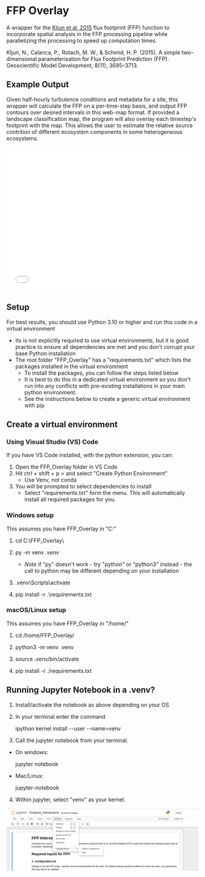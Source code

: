 # FFP Overlay

A wrapper for the [Kljun et al. 2015](https://gmd.copernicus.org/articles/8/3695/2015/gmd-8-3695-2015.html) flux footprint (FFP) function to incorporate spatial analysis in the FFP processing pipeline while parallelizing the processing to speed up computation times. 

Kljun, N., Calanca, P., Rotach, M. W., & Schmid, H. P. (2015). A simple two-dimensional parameterisation for Flux Footprint Prediction (FFP). Geoscientific Model Development, 8(11), 3695–3713.


## Example Output

Given half-hourly turbulence conditions and metadata for a site, this wrapper will calculate the FFP on a per-time-step basis, and output FFP contours over desired intervals in this web-map format.  If provided a landscape classification map, the program will also overlay each timestep's footprint with the map.  This allows the user to estimate the relative source contrition of different ecosystem components in some heterogeneous ecosystems.

<div style="overflow: hidden;
  padding-top: 75%;
  position: relative">
  <iframe src="Example_Outputs/BB2_FFP.htm." title="Processes" scrolling="no" frameborder="0"
    style="border: 0;
   height: 100%;
   left: 0;
   position: absolute;
   top: 0;
   width: 100%;">
   <p>Your browser does not support iframes.</p>
 </iframe>
</div>


## Setup

For best results, you should use Python 3.10 or higher and run this code in a virtual environment

* Its is not explicitly required to use virtual environments, but it is good practice to ensure all dependencies are met and you don't corrupt your base Python installation
* The root folder "FFP_Overlay" has a "requirements.txt" which lists the packages installed in the virtual environment
    * To install the packages, you can follow the steps listed below
    * It is best to do this in a dedicated virtual environment so you don't run into any conflicts with pre-existing installations in your main python environment.
    * See the instructions below to create a generic virtual environment with pip
## Create a virtual environment

### Using Visual Studio (VS) Code

If you have VS Code installed, with the python extension, you can:

1. Open the FFP_Overlay folder in VS Code
2. Hit ctrl + shift + p > and select "Create Python Environment"
    * Use Venv, not conda
3. You will be prompted to select dependencies to install
    * Select "requirements.txt" form the menu.  This will automatically install all required packages for you.

### Windows setup

This assumes you have FFP_Overlay in "C:\"

1. cd C:\FFP_Overlay\

2. py -m venv .venv

    * *Note* if "py" doesn't work - try "python" or "python3" instead - the call to python may be different depending on your installation

3. .venv\Scripts\activate

4. pip install -r .\requirements.txt

### macOS/Linux setup

This assumes you have FFP_Overlay in "/home/"

1. cd /home/FFP_Overlay/

2. python3 -m venv .venv

3. source .venv/bin/activate

4. pip install -r ./requirements.txt


## Running Jupyter Notebook in a .venv?

1. Install/activate the notebook as above depending on your OS

2. In your terminal enter the command

    ipython kernel install --user --name=venv

3. Call the jupyter notebook from your terminal.  

* On windows:

    jupyter notebook

* Mac/Linux:

    jupyter-notebook

4. Within jupyter, select "venv" as your kernel.

![Alt text](images/Jupyter.png)

    
